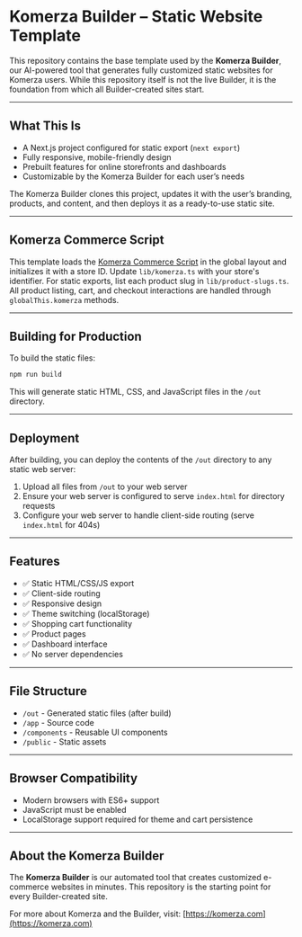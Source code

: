 # Komerza Builder – Static Website Template

This repository contains the base template used by the **Komerza Builder**, our AI-powered tool that generates fully customized static websites for Komerza users. While this repository itself is not the live Builder, it is the foundation from which all Builder-created sites start.

---

## What This Is

- A Next.js project configured for static export (`next export`)
- Fully responsive, mobile-friendly design
- Prebuilt features for online storefronts and dashboards
- Customizable by the Komerza Builder for each user’s needs

The Komerza Builder clones this project, updates it with the user’s branding, products, and content, and then deploys it as a ready-to-use static site.

---

## Komerza Commerce Script

This template loads the [Komerza Commerce Script](https://cdn.komerza.com/komerza.min.js) in the global layout and initializes it with a store ID. Update `lib/komerza.ts` with your store's identifier. For static exports, list each product slug in `lib/product-slugs.ts`. All product listing, cart, and checkout interactions are handled through `globalThis.komerza` methods.

---

## Building for Production

To build the static files:

```bash
npm run build
```

This will generate static HTML, CSS, and JavaScript files in the `/out` directory.

---

## Deployment

After building, you can deploy the contents of the `/out` directory to any static web server:

1. Upload all files from `/out` to your web server
2. Ensure your web server is configured to serve `index.html` for directory requests
3. Configure your web server to handle client-side routing (serve `index.html` for 404s)

---

## Features

- ✅ Static HTML/CSS/JS export
- ✅ Client-side routing
- ✅ Responsive design
- ✅ Theme switching (localStorage)
- ✅ Shopping cart functionality
- ✅ Product pages
- ✅ Dashboard interface
- ✅ No server dependencies

---

## File Structure

- `/out` - Generated static files (after build)
- `/app` - Source code
- `/components` - Reusable UI components
- `/public` - Static assets

---

## Browser Compatibility

- Modern browsers with ES6+ support
- JavaScript must be enabled
- LocalStorage support required for theme and cart persistence

---

## About the Komerza Builder

The **Komerza Builder** is our automated tool that creates customized e-commerce websites in minutes. This repository is the starting point for every Builder-created site.

For more about Komerza and the Builder, visit: [https://komerza.com](https://komerza.com)
